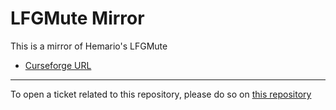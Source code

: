 # LFGMute Mirror

This is a mirror of Hemario's LFGMute

- [Curseforge URL](https://www.curseforge.com/wow/addons/lfgmute)

----

To open a ticket related to this repository, please do so on [this repository](https://github.com/curseforge-mirror/.github)